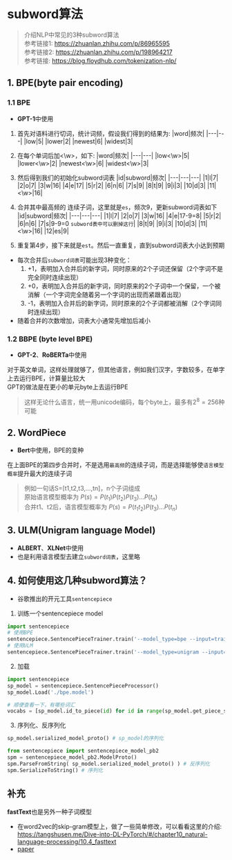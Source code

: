 # subword算法

> 介绍NLP中常见的3种subword算法  
> 参考链接1: https://zhuanlan.zhihu.com/p/86965595  
> 参考链接2: https://zhuanlan.zhihu.com/p/198964217  
> 参考链接: https://blog.floydhub.com/tokenization-nlp/

## 1. BPE(byte pair encoding)
### 1.1 BPE
- **GPT-1**中使用
1. 首先对语料进行切词，统计词频，假设我们得到的结果为:
|word|频次|
|---|---|
|low|5|
|lower|2|
|newest|6|
|widest|3|

2. 在每个单词后加<\w>，如下:
|word|频次|
|---|---|
|low<\w>|5|
|lower<\w>|2|
|newest<\w>|6|
|widest<\w>|3|

3. 然后得到我们的初始化subword词表
|id|subword|频次|
|---|---|---|
|1|l|7|
|2|o|7|
|3|w|16|
|4|e|17|
|5|r|2|
|6|n|6|
|7|s|9|
|8|t|9|
|9|i|3|
|10|d|3|
|11|<\w>|16|

4. 合并其中最高频的 连续子词，这里就是`es`，频次9，更新subword词表如下
|id|subword|频次|
|---|---|---|
|1|l|7|
|2|o|7|
|3|w|16|
|4|e|17-9=8|
|5|r|2|
|6|n|6|
|7|s|9-9=0 `subword表中可以删掉这行`|
|8|t|9|
|9|i|3|
|10|d|3|
|11|<\w>|16|
|12|es|9|

5. 重复第4步，接下来就是`est`。然后一直重复，直到subword词表大小达到预期

- 每次合并后`subword词表`可能出现3种变化：
    1. +1，表明加入合并后的新字词，同时原来的2个子词还保留（2个字词不是完全同时连续出现）
    2. +0，表明加入合并后的新字词，同时原来的2个子词中一个保留，一个被消解（一个字词完全随着另一个字词的出现而紧跟着出现）
    3. -1，表明加入合并后的新字词，同时原来的2个子词都被消解（2个字词同时连续出现）
- 随着合并的次数增加，词表大小通常先增加后减小

### 1.2 BBPE (byte level BPE)
- **GPT-2**、**RoBERTa**中使用

对于英文单词，这样处理就够了，但其他语言，例如我们汉字，字数较多，在单字上去运行BPE，计算量比较大  
GPT的做法是在更小的单元byte上去运行BPE  
> 这样无论什么语言，统一用unicode编码，每个byte上，最多有$2^8=256$种可能

## 2. WordPiece
- **Bert**中使用，BPE的变种

在上面BPE的第四步合并时，不是选用`最高频`的连续子词，而是选择能够使`语言模型概率`提升最大的连续子词
> 例如一句话S=[t1,t2,t3,...,tn]，n个子词组成  
> 原始语言模型概率为 $P(s) = P(t_1)P(t_2)P(t_3)...P(t_n)$  
> 合并t1、t2后，语言模型概率为 $P(s) = P(t_1t_2)P(t_3)...P(t_n)$  

## 3. ULM(Unigram language Model)
- **ALBERT**、**XLNet**中使用
- 也是利用语言模型去建立`subword词表`，这里略

## 4. 如何使用这几种subword算法？
- 谷歌推出的开元工具`sentencepiece`
1. 训练一个sentencepiece model
```python
import sentencepiece
# 使用BPE
sentencepiece.SentencePieceTrainer.train('--model_type=bpe --input=train.txt --model_prefix=bpe --vocab_size=500')
# 使用ULM
sentencepiece.SentencePieceTrainer.train('--model_type=unigram --input=train.txt --model_prefix=uni --vocab_size=500')
```
2. 加载
```python
import sentencepiece
sp_model = sentencepiece.SentencePieceProcessor()
sp_model.Load('./bpe.model')

# 顺便查看一下，有哪些词汇
vocabs = [sp_model.id_to_piece(id) for id in range(sp_model.get_piece_size())]
```
3. 序列化、反序列化
```python
sp_model.serialized_model_proto() # sp_model的序列化

from sentencepiece import sentencepiece_model_pb2
spm = sentencepiece_model_pb2.ModelProto()  
spm.ParseFromString( sp_model.serialized_model_proto() ) # 反序列化
spm.SerializeToString() # 序列化
```


## 补充
**fastText**也是另外一种子词模型
- 在word2vec的skip-gram模型上，做了一些简单修改，可以看看这里的介绍: https://tangshusen.me/Dive-into-DL-PyTorch/#/chapter10_natural-language-processing/10.4_fasttext
- [paper](https://arxiv.org/pdf/1607.01759.pdf)